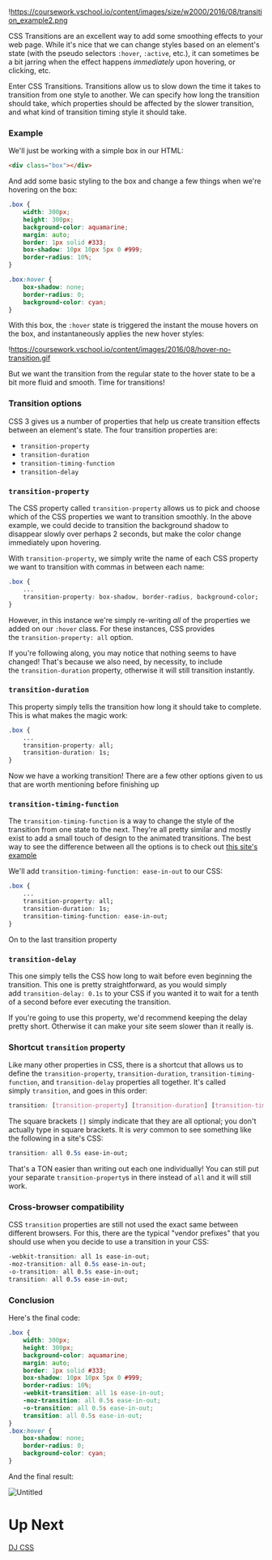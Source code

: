 

!https://coursework.vschool.io/content/images/size/w2000/2016/08/transition_example2.png

CSS Transitions are an excellent way to add some smoothing effects to your web page. While it's nice that we can change styles based on an element's state (with the pseudo selectors `:hover`, `:active`, etc.), it can sometimes be a bit jarring when the effect happens *immediately* upon hovering, or clicking, etc.

Enter CSS Transitions. Transitions allow us to slow down the time it takes to transition from one style to another. We can specify how long the transition should take, which properties should be affected by the slower transition, and what kind of transition timing style it should take.

### **Example**

We'll just be working with a simple box in our HTML:

```html
<div class="box"></div>
```

And add some basic styling to the box and change a few things when we're hovering on the box:

```css
.box {
    width: 300px;
    height: 300px;
    background-color: aquamarine;
    margin: auto;
    border: 1px solid #333;
    box-shadow: 10px 10px 5px 0 #999;
    border-radius: 10%;
}

.box:hover {
    box-shadow: none;
    border-radius: 0;
    background-color: cyan;
}

```

With this box, the `:hover` state is triggered the instant the mouse hovers on the box, and instantaneously applies the new hover styles:

!https://coursework.vschool.io/content/images/2016/08/hover-no-transition.gif

But we want the transition from the regular state to the hover state to be a bit more fluid and smooth. Time for transitions!

### **Transition options**

CSS 3 gives us a number of properties that help us create transition effects between an element's state. The four transition properties are:

- `transition-property`
- `transition-duration`
- `transition-timing-function`
- `transition-delay`

### **`transition-property`**

The CSS property called `transition-property` allows us to pick and choose which of the CSS properties we want to transition smoothly. In the above example, we could decide to transition the background shadow to disappear slowly over perhaps 2 seconds, but make the color change immediately upon hovering.

With `transition-property`, we simply write the name of each CSS property we want to transition with commas in between each name:

```css
.box {
    ...
    transition-property: box-shadow, border-radius, background-color;
}

```

However, in this instance we're simply re-writing *all* of the properties we added on our `:hover` class. For these instances, CSS provides the `transition-property: all` option.

If you're following along, you may notice that nothing seems to have changed! That's because we also need, by necessity, to include the `transition-duration` property, otherwise it will still transition instantly.

### **`transition-duration`**

This property simply tells the transition how long it should take to complete. This is what makes the magic work:

```css
.box {
    ...
    transition-property: all;
    transition-duration: 1s;
}

```

Now we have a working transition! There are a few other options given to us that are worth mentioning before finishing up

### **`transition-timing-function`**

The `transition-timing-function` is a way to change the style of the transition from one state to the next. They're all pretty similar and mostly exist to add a small touch of design to the animated transitions. The best way to see the difference between all the options is to check out [this site's example](http://css3.bradshawenterprises.com/transitions/#differentTiming)

We'll add `transition-timing-function: ease-in-out` to our CSS:

```css
.box {
    ...
    transition-property: all;
    transition-duration: 1s;
    transition-timing-function: ease-in-out;
}

```

On to the last transition property

### **`transition-delay`**

This one simply tells the CSS how long to wait before even beginning the transition. This one is pretty straightforward, as you would simply add `transition-delay: 0.1s` to your CSS if you wanted it to wait for a tenth of a second before ever executing the transition.

If you're going to use this property, we'd recommend keeping the delay pretty short. Otherwise it can make your site seem slower than it really is.

### **Shortcut `transition` property**

Like many other properties in CSS, there is a shortcut that allows us to define the `transition-property`, `transition-duration`, `transition-timing-function`, and `transition-delay` properties all together. It's called simply `transition`, and goes in this order:

```css
transition: [transition-property] [transition-duration] [transition-timing-function] [transition-delay];

```

The square brackets `[]` simply indicate that they are all optional; you don't actually type in square brackets. It is *very* common to see something like the following in a site's CSS:

```css
transition: all 0.5s ease-in-out;

```

That's a TON easier than writing out each one individually! You can still put your separate `transition-property`s in there instead of `all` and it will still work.

### **Cross-browser compatibility**

CSS `transition` properties are still not used the exact same between different browsers. For this, there are the typical "vendor prefixes" that you should use when you decide to use a transition in your CSS:

```css
-webkit-transition: all 1s ease-in-out;
-moz-transition: all 0.5s ease-in-out;
-o-transition: all 0.5s ease-in-out;
transition: all 0.5s ease-in-out;

```

### **Conclusion**

Here's the final code:

```css
.box {
    width: 300px;
    height: 300px;
    background-color: aquamarine;
    margin: auto;
    border: 1px solid #333;
    box-shadow: 10px 10px 5px 0 #999;
    border-radius: 10%;
    -webkit-transition: all 1s ease-in-out;
    -moz-transition: all 0.5s ease-in-out;
    -o-transition: all 0.5s ease-in-out;
    transition: all 0.5s ease-in-out;
}
.box:hover {
    box-shadow: none;
    border-radius: 0;
    background-color: cyan;
}

```

And the final result:

![Untitled](https://s3-us-west-2.amazonaws.com/secure.notion-static.com/2fa9f174-b4fd-4b1a-8963-a95ccc59a0c4/Untitled.png)

# Up Next

[DJ CSS](https://www.notion.so/DJ-CSS-1f25a91d12d74cec8479e6cbe7f10e7f?pvs=21)